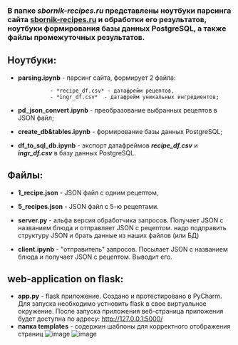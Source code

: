 ### В папке ***sbornik-recipes.ru*** представлены ноутбуки парсинга сайта [sbornik-recipes.ru](http://sbornik-recipes.ru/)  и обработки его результатов, ноутбуки формирования базы данных PostgreSQL, а также файлы промежуточных результатов.

## Ноутбуки:  
- **parsing.ipynb** - парсинг сайта, формирует 2 файла:  

                - *recipe_df.csv* - датафрейм рецептов,  
                - *ingr_df.csv*  - датафрейм уникальных ингредиентов;  
                
- **pd_json_convert.ipynb** - преобразование выбранных рецептов в JSON файл;  
- **create_db&tables.ipynb** - формирование базы данных PostgreSQL;  
- **df_to_sql_db.ipynb** - экспорт датафреймов ***recipe_df.csv*** и ***ingr_df.csv*** в базу данных PostgreSQL.

## Файлы:  
- **1_recipe.json** - JSON файл с одним рецептом,
- **5_recipes.json** - JSON файл с 5-ю рецептами.

- **server.py** - альфа версия обработчика запросов. Получает JSON с названием блюда и отправляет JSON с рецептом.
                  надо подправить структуру JSON и брать данные из наших файлов (или БД)
            
- **client.ipynb** - "отправитель" запросов. Посылает JSON с названием блюда и получает JSON с рецептом. Выводит его.

## web-application on flask:
- **app.py** - flask приложение. Создано и протестировано в PyCharm. Для запуска необходимо устновить flask в свое виртуальное окружение. После запуска приложения веб-страница приложения будет доступна по адресу: http://127.0.0.1:5000/
- **папка templates** - содержин шаблоны для корректного отображения страниц
![image](https://user-images.githubusercontent.com/57331385/212469926-74f31ca8-a579-443f-a9f7-e8d53a0c2bab.png)
![image](https://user-images.githubusercontent.com/57331385/212469940-496af632-9483-44e1-bc4d-733d27fc3b39.png)

